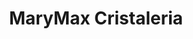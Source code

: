 ---
title: "MaryMax Cristaleria"
url: /torrevieja/marymax-cristaleria-calle-ciaboga/
shop: vidriería
---